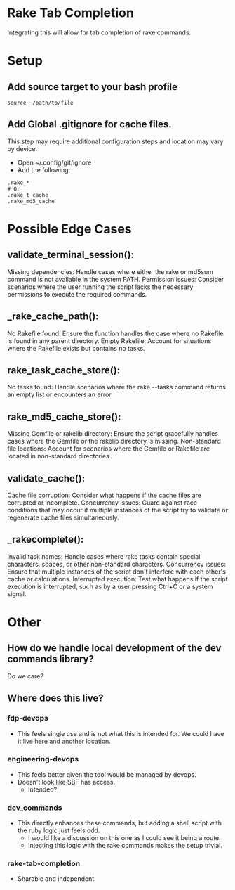 # Rake Tab Completion
Integrating this will allow for tab completion of rake commands.

# Setup
## Add source target to your bash profile
```
source ~/path/to/file
```
## Add Global .gitignore for cache files.
This step may require additional configuration steps and location may vary by device.
* Open ~/.config/git/ignore
* Add the following:
```
.rake_*
# Or
.rake_t_cache
.rake_md5_cache
```

# Possible Edge Cases
## validate_terminal_session():
Missing dependencies: Handle cases where either the rake or md5sum command is not available in the system PATH.
Permission issues: Consider scenarios where the user running the script lacks the necessary permissions to execute the required commands.
## _rake_cache_path():
No Rakefile found: Ensure the function handles the case where no Rakefile is found in any parent directory.
Empty Rakefile: Account for situations where the Rakefile exists but contains no tasks.
## rake_task_cache_store():
No tasks found: Handle scenarios where the rake --tasks command returns an empty list or encounters an error.
## rake_md5_cache_store():
Missing Gemfile or rakelib directory: Ensure the script gracefully handles cases where the Gemfile or the rakelib directory is missing.
Non-standard file locations: Account for scenarios where the Gemfile or Rakefile are located in non-standard directories.
## validate_cache():
Cache file corruption: Consider what happens if the cache files are corrupted or incomplete.
Concurrency issues: Guard against race conditions that may occur if multiple instances of the script try to validate or regenerate cache files simultaneously.
## _rakecomplete():
Invalid task names: Handle cases where rake tasks contain special characters, spaces, or other non-standard characters.
Concurrency issues: Ensure that multiple instances of the script don't interfere with each other's cache or calculations.
Interrupted execution: Test what happens if the script execution is interrupted, such as by a user pressing Ctrl+C or a system signal.


# Other
## How do we handle local development of the dev commands library?
Do we care?
## Where does this live?
### fdp-devops
* This feels single use and is not what this is intended for. We could have it live here and another location.
### engineering-devops
* This feels better given the tool would be managed by devops. 
* Doesn't look like SBF has access.
  * Intended?
### dev_commands
* This directly enhances these commands, but adding a shell script with the ruby logic just feels odd.
  * I would like a discussion on this one as I could see it being a route. 
  * Injecting this logic with the rake commands makes the setup trivial.
### rake-tab-completion
* Sharable and independent 
